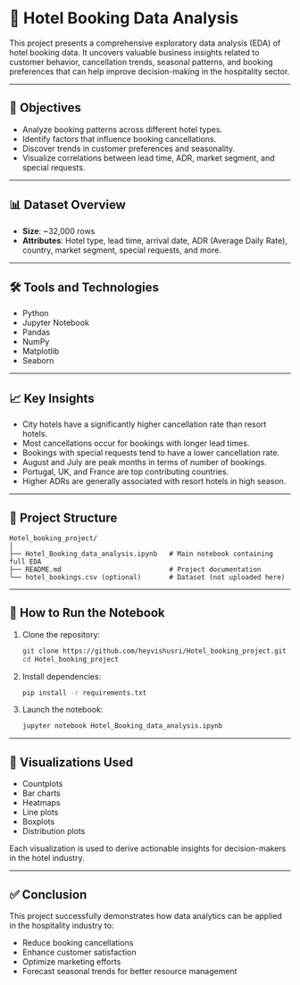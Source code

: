 
# 🏨 Hotel Booking Data Analysis

This project presents a comprehensive exploratory data analysis (EDA) of hotel booking data. It uncovers valuable business insights related to customer behavior, cancellation trends, seasonal patterns, and booking preferences that can help improve decision-making in the hospitality sector.

---

## 📌 Objectives

- Analyze booking patterns across different hotel types.
- Identify factors that influence booking cancellations.
- Discover trends in customer preferences and seasonality.
- Visualize correlations between lead time, ADR, market segment, and special requests.

---

## 📊 Dataset Overview

- **Size**: ~32,000 rows
- **Attributes**: Hotel type, lead time, arrival date, ADR (Average Daily Rate), country, market segment, special requests, and more.

---

## 🛠️ Tools and Technologies

- Python
- Jupyter Notebook
- Pandas
- NumPy
- Matplotlib
- Seaborn

---

## 📈 Key Insights

- City hotels have a significantly higher cancellation rate than resort hotels.
- Most cancellations occur for bookings with longer lead times.
- Bookings with special requests tend to have a lower cancellation rate.
- August and July are peak months in terms of number of bookings.
- Portugal, UK, and France are top contributing countries.
- Higher ADRs are generally associated with resort hotels in high season.

---

## 📁 Project Structure

```
Hotel_booking_project/
│
├── Hotel_Booking_data_analysis.ipynb   # Main notebook containing full EDA
├── README.md                           # Project documentation
└── hotel_bookings.csv (optional)       # Dataset (not uploaded here)
```

---

## 🚀 How to Run the Notebook

1. Clone the repository:
   ```bash
   git clone https://github.com/heyvishusri/Hotel_booking_project.git
   cd Hotel_booking_project
   ```

2. Install dependencies:
   ```bash
   pip install -r requirements.txt
   ```

3. Launch the notebook:
   ```bash
   jupyter notebook Hotel_Booking_data_analysis.ipynb
   ```

---

## 📌 Visualizations Used

- Countplots
- Bar charts
- Heatmaps
- Line plots
- Boxplots
- Distribution plots

Each visualization is used to derive actionable insights for decision-makers in the hotel industry.

---

## ✅ Conclusion

This project successfully demonstrates how data analytics can be applied in the hospitality industry to:
- Reduce booking cancellations
- Enhance customer satisfaction
- Optimize marketing efforts
- Forecast seasonal trends for better resource management
